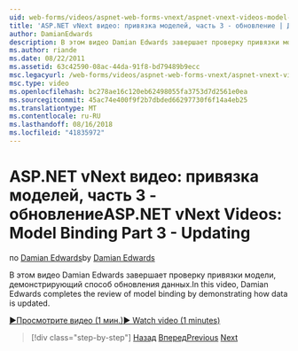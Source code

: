 ```yaml
---
uid: web-forms/videos/aspnet-web-forms-vnext/aspnet-vnext-videos-model-binding-part-3-updating
title: 'ASP.NET vNext видео: привязка моделей, часть 3 - обновление | Документация Майкрософт'
author: DamianEdwards
description: В этом видео Damian Edwards завершает проверку привязки модели, демонстрирующий способ обновления данных.
ms.author: riande
ms.date: 08/22/2011
ms.assetid: 63c42590-08ac-44da-91f8-bd79489b9ecc
msc.legacyurl: /web-forms/videos/aspnet-web-forms-vnext/aspnet-vnext-videos-model-binding-part-3-updating
msc.type: video
ms.openlocfilehash: bc278ae16c120eb62498055fa3753d7d2561e0ea
ms.sourcegitcommit: 45ac74e400f9f2b7dbded66297730f6f14a4eb25
ms.translationtype: MT
ms.contentlocale: ru-RU
ms.lasthandoff: 08/16/2018
ms.locfileid: "41835972"
---
```

<a name="aspnet-vnext-videos-model-binding-part-3---updating"></a><span data-ttu-id="3aa32-103">ASP.NET vNext видео: привязка моделей, часть 3 - обновление</span><span class="sxs-lookup"><span data-stu-id="3aa32-103">ASP.NET vNext Videos: Model Binding Part 3 - Updating</span></span>
====================
<span data-ttu-id="3aa32-104">по [Damian Edwards](https://github.com/DamianEdwards)</span><span class="sxs-lookup"><span data-stu-id="3aa32-104">by [Damian Edwards](https://github.com/DamianEdwards)</span></span>

<span data-ttu-id="3aa32-105">В этом видео Damian Edwards завершает проверку привязки модели, демонстрирующий способ обновления данных.</span><span class="sxs-lookup"><span data-stu-id="3aa32-105">In this video, Damian Edwards completes the review of model binding by demonstrating how data is updated.</span></span>

[<span data-ttu-id="3aa32-106">&#9654;Просмотрите видео (1 мин.)</span><span class="sxs-lookup"><span data-stu-id="3aa32-106">&#9654; Watch video (1 minutes)</span></span>](https://channel9.msdn.com/Blogs/ASP-NET-Site-Videos/aspnet-vnext-videos-model-binding-part-3-updating)

> [!div class="step-by-step"]
> <span data-ttu-id="3aa32-107">[Назад](aspnet-vnext-videos-model-binding-part-2-filtering.md)
> [Вперед](aspnet-45-web-forms-model-binding.md)</span><span class="sxs-lookup"><span data-stu-id="3aa32-107">[Previous](aspnet-vnext-videos-model-binding-part-2-filtering.md)
[Next](aspnet-45-web-forms-model-binding.md)</span></span>
